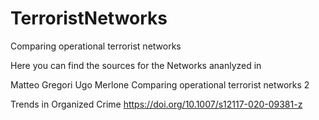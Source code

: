 # TerroristNetworks
Comparing operational terrorist networks

Here you can find the sources for the Networks ananlyzed in 

Matteo Gregori Ugo Merlone 
Comparing operational terrorist networks 2

Trends in Organized Crime
https://doi.org/10.1007/s12117-020-09381-z

